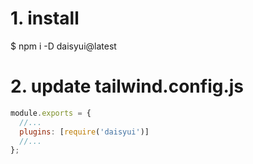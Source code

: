 # 1. install
$ npm i -D daisyui@latest

# 2. update tailwind.config.js
```javascript
module.exports = {
  //...
  plugins: [require('daisyui')]
  //...
};
```

